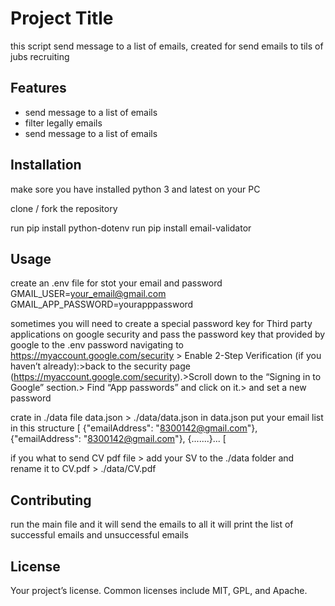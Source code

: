 # Project Title
this script send message to a list of emails, created for send emails to tils of jubs recruiting

## Features
- send message to a list of emails
- filter legally emails
- send message to a list of emails

## Installation
make sore you have installed python 3 and latest on your PC

clone / fork the repository 

run pip install python-dotenv
run pip install email-validator

## Usage
create an .env file for stot your email and password 
GMAIL_USER=your_email@gmail.com
GMAIL_APP_PASSWORD=yourapppassword

sometimes you will need to create a special password key for Third party applications on google security and pass the password key that provided by google to the .env password 
navigating to https://myaccount.google.com/security > Enable 2-Step Verification (if you haven’t already):>back to the security page (https://myaccount.google.com/security).>Scroll down to the “Signing in to Google” section.>
Find “App passwords” and click on it.> and set a new password 


crate in ./data file data.json > ./data/data.json
in data.json put your email list in this structure
[
    {"emailAddress": "8300142@gmail.com"},
    {"emailAddress": "8300142@gmail.com"},
    {.......}...
[

if you what to send CV pdf file >
add your SV to the ./data folder and rename it to CV.pdf > ./data/CV.pdf
## Contributing
run the main file and it will send the emails to all
it will print the list of successful emails 
and unsuccessful emails 

## License
Your project’s license. Common licenses include MIT, GPL, and Apache.
